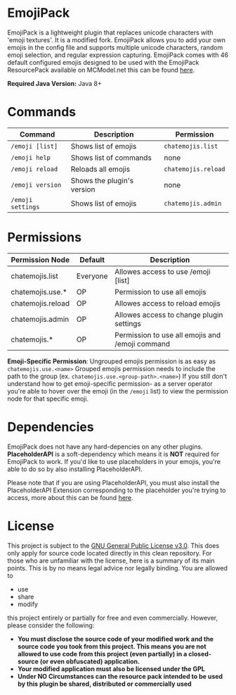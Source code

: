 # EmojiPack
EmojiPack is a lightweight plugin that replaces unicode characters with 'emoji textures'. It is a modified fork.
EmojiPack allows you to add your own emojis in the config file and supports multiple unicode characters, random emoji selection, and regular expression capturing. EmojiPack comes with 46 default configured emojis designed to be used with the EmojiPack ResourcePack available on MCModel.net this can be found [here](https://mcmodels.net/vendors/twistedyetcreative/).

**Required Java Version:** Java 8+

# Commands
| Command | Description | Permission |
| ------  | ------ | ------ |
| `/emoji [list]` | Shows list of emojis | `chatemojis.list` |
| `/emoji help` | Shows list of commands | none |
| `/emoji reload` | Reloads all emojis | `chatemojis.reload` |
| `/emoji version` | Shows the plugin's version | none |
| `/emoji settings` | Shows list of emojis | `chatemojis.admin` |

# Permissions
| Permission Node | Default | Description
| ------ | ------ | ------ |
| chatemojis.list | Everyone | Allowes access to use /emoji [list] |
| chatemojis.use.* | OP | Permission to use all emojis |
| chatemojis.reload | OP | Allowes access to reload emojis |
| chatemojis.admin | OP | Allowes access to change plugin settings |
| chatemojis.* | OP | Permission to use all emojis and /emoji command |

**Emoji-Specific Permission**:
Ungrouped emojis permission is as easy as `chatemojis.use.<name>`
Grouped emojis permission needs to include the path to the group (ex. `chatemojis.use.<group-path>.<name>`)
If you still don't understand how to get emoji-specific permission- as a server operator you're able to hover over the emoji (in the `/emoji` list) to view the permission node for that specific emoji.

# Dependencies
EmojiPack does not have any hard-depencies on any other plugins.
**PlaceholderAPI** is a soft-dependency which means it is **NOT** required for EmojiPack to work. If you'd like to use placeholders in your emojis, you're able to do so by also installing PlaceholderAPI.

Please note that if you are using PlaceholderAPI, you must also install the PlaceholderAPI Extension corresponding to the placeholder you're trying to access, more about this can be found [here](https://github.com/PlaceholderAPI/PlaceholderAPI/wiki/Placeholders).

# License
This project is subject to the [GNU General Public License v3.0](https://github.com/Mxlvin/ChatEmojis/blob/main/LICENSE). This does only apply for source code located directly in this clean repository.
For those who are unfamiliar with the license, here is a summary of its main points. This is by no means legal advice nor legally binding.
You are allowed to
 - use
 - share
 - modify

this project entirely or partially for free and even commercially. However, please consider the following:

 - **You must disclose the source code of your modified work and the source code you took from this project. This means you are not allowed to use code from this project (even partially) in a closed-source (or even obfuscated) application.**
 - **Your modified application must also be licensed under the GPL**
 - **Under NO Circumstances can the resource pack intended to be used by this plugin be shared, distributed or commercially used**
